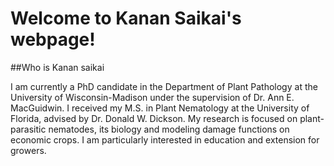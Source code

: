 # Welcome to Kanan Saikai's webpage!

##Who is Kanan saikai 

I am currently a PhD candidate in the Department of Plant Pathology at the University of Wisconsin-Madison under the supervision of Dr. Ann E. MacGuidwin.  I received my M.S. in Plant Nematology at the University of Florida, advised by Dr. Donald W. Dickson.  My research is focused on plant-parasitic nematodes, its biology and modeling damage functions on economic crops.  I am particularly interested in education and extension for growers.




















